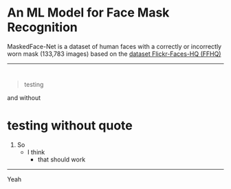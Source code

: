 # An ML Model for Face Mask Recognition



MaskedFace-Net is a dataset of human faces with a correctly or incorrectly worn mask (133,783 images) based on the [dataset Flickr-Faces-HQ (FFHQ)](https://github.com/NVlabs/ffhq-dataset)


---
# 
> testing

and without
# testing without quote

1. So
   - I think
     - that should work
---

Yeah
